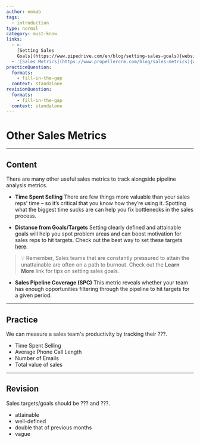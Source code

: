 ```yaml
---
author: emmab
tags:
  - introduction
type: normal
category: must-know
links:
  - >-
    [Setting Sales
    Goals](https://www.pipedrive.com/en/blog/setting-sales-goals){website}
  - '[Sales Metrics](https://www.propellercrm.com/blog/sales-metrics){website}'
practiceQuestion:
  formats:
    - fill-in-the-gap
  context: standalone
revisionQuestion:
  formats:
    - fill-in-the-gap
  context: standalone
---
```


# Other Sales Metrics


---

## Content

There are many other useful sales metrics to track alongside pipeline analysis metrics.

- **Time Spent Selling**
  There are few things more valuable than your sales reps' time – so it’s critical that you know how they’re using it. Spotting what the biggest time sucks are can help you fix bottlenecks in the sales process.

- **Distance from Goals/Targets**
  Setting clearly defined and attainable goals will help you spot problem areas and can boost motivation for sales reps to hit targets. Check out the best way to set these targets [here](https://www.pipedrive.com/en/blog/setting-sales-goals).

> 💡 Remember, Sales teams that are constantly pressured to attain the unattainable are often on a path to burnout. Check out the **Learn More** link for tips on setting sales goals.

- **Sales Pipeline Coverage (SPC)**
  This metric reveals whether your team has enough opportunities filtering through the pipeline to hit targets for a given period.


---

## Practice

We can measure a sales team's productivity by tracking their ???.

- Time Spent Selling
- Average Phone Call Length
- Number of Emails
- Total value of sales


---

## Revision

Sales targets/goals should be ??? and ???.

- attainable
- well-defined
- double that of previous months
- vague
